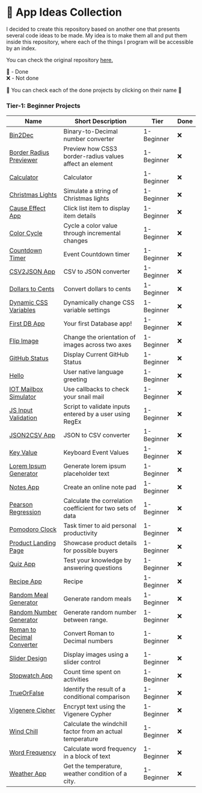 # 📒 App Ideas Collection
I decided to create this repository based on another one that presents several code ideas to be made. 
My idea is to make them all and put them inside this repository, where each of the things I program will be accessible by an index.

You can check the original repository <a href="https://github.com/florinpop17/app-ideas/blob/master/README.md">here.</a>

🌟 - Done<br>
❌ - Not done

🧠 You can check each of the done projects by clicking on their name 🧠

### Tier-1: Beginner Projects

| Name                                                                              | Short Description                                          | Tier       | Done       |
| --------------------------------------------------------------------------------- | ---------------------------------------------------------- | ---------- | ---------- |
| [Bin2Dec](./Projects/1-Beginner/Bin2Dec-App.md)                                   | Binary-to-Decimal number converter                         | 1-Beginner |❌|
| [Border Radius Previewer](./Projects/1-Beginner/Border-Radius-Previewer.md)       | Preview how CSS3 border-radius values affect an element    | 1-Beginner |❌|
| [Calculator](./Projects/1-Beginner/Calculator-App.md)                             | Calculator                                                 | 1-Beginner |❌|
| [Christmas Lights](./Projects/1-Beginner/Christmas-Lights-App.md)                 | Simulate a string of Christmas lights                      | 1-Beginner |❌|
| [Cause Effect App](./Projects/1-Beginner/Cause-Effect-App.md)                     | Click list item to display item details                    | 1-Beginner |❌|
| [Color Cycle](./Projects/1-Beginner/Color-Cycle-App.md)                           | Cycle a color value through incremental changes            | 1-Beginner |❌|
| [Countdown Timer](./Projects/1-Beginner/Countdown-Timer-App.md)                   | Event Countdown timer                                      | 1-Beginner |❌|
| [CSV2JSON App](./Projects/1-Beginner/CSV2JSON-App.md)                             | CSV to JSON converter                                      | 1-Beginner |❌|
| [Dollars to Cents](./Projects/1-Beginner/Dollars-To-Cents-App.md)                 | Convert dollars to cents                                   | 1-Beginner |❌|
| [Dynamic CSS Variables](./Projects/1-Beginner/Dynamic-CSSVar-app.md)              | Dynamically change CSS variable settings                   | 1-Beginner |❌|
| [First DB App](./Projects/1-Beginner/First-DB-App.md)                             | Your first Database app!                                   | 1-Beginner |❌|
| [Flip Image](./Projects/1-Beginner/Flip-Image-App.md)                             | Change the orientation of images across two axes           | 1-Beginner |❌|
| [GitHub Status](./Projects/1-Beginner/GitHub-Status-App.md)                       | Display Current GitHub Status                              | 1-Beginner |❌|
| [Hello](./Projects/1-Beginner/Hello-App.md)                                       | User native language greeting                              | 1-Beginner |❌|
| [IOT Mailbox Simulator](./Projects/1-Beginner/IOT-Mailbox-App.md)                 | Use callbacks to check your snail mail                     | 1-Beginner |❌|
| [JS Input Validation](./Projects/1-Beginner/Javascript-Validation-With-Regex.md)  | Script to validate inputs entered by a user using RegEx    | 1-Beginner |❌|
| [JSON2CSV App](./Projects/1-Beginner/JSON2CSV-App.md)                             | JSON to CSV converter                                      | 1-Beginner |❌|
| [Key Value](./Projects/1-Beginner/Key-Value-App.md)                               | Keyboard Event Values                                      | 1-Beginner |❌|
| [Lorem Ipsum Generator](./Projects/1-Beginner/Lorem-Ipsum-Generator.md)           | Generate lorem ipsum placeholder text                      | 1-Beginner |❌|
| [Notes App](./Projects/1-Beginner/Notes-App.md)                                   | Create an online note pad                                  | 1-Beginner |❌|
| [Pearson Regression](./Projects/1-Beginner/Pearson-Regression-App.md)             | Calculate the correlation coefficient for two sets of data | 1-Beginner |❌|
| [Pomodoro Clock](./Projects/1-Beginner/Pomodoro-Clock.md)                         | Task timer to aid personal productivity                    | 1-Beginner |❌|
| [Product Landing Page](./Projects/1-Beginner/Product-Landing-Page.md)             | Showcase product details for possible buyers               | 1-Beginner |❌|
| [Quiz App](./Projects/1-Beginner/Quiz-App.md)                                     | Test your knowledge by answering questions                 | 1-Beginner |❌|
| [Recipe App](./Projects/1-Beginner/Recipe-App.md)                                 | Recipe                                                     | 1-Beginner |❌|
| [Random Meal Generator](./Projects/1-Beginner/Random-Meal-Generator.md)           | Generate random meals                                      | 1-Beginner |❌|
| [Random Number Generator](./Projects/1-Beginner/Random-Number-Generator.md)       | Generate random number between range.                      | 1-Beginner |❌|
| [Roman to Decimal Converter](./Projects/1-Beginner/Roman-to-Decimal-Converter.md) | Convert Roman to Decimal numbers                           | 1-Beginner |❌|
| [Slider Design](./Projects/1-Beginner/Slider-Design.md)                           | Display images using a slider control                      | 1-Beginner |❌|
| [Stopwatch App](./Projects/1-Beginner/Stopwatch-App.md)                           | Count time spent on activities                             | 1-Beginner |❌|
| [TrueOrFalse](./Projects/1-Beginner/True-or-False-App.md)                         | Identify the result of a conditional comparison            | 1-Beginner |❌|
| [Vigenere Cipher](./Projects/1-Beginner/Vigenere-Cipher.md)                       | Encrypt text using the Vigenere Cypher                     | 1-Beginner |❌|
| [Wind Chill](./Projects/1-Beginner/Windchill-App.md)                              | Calculate the windchill factor from an actual temperature  | 1-Beginner |❌|
| [Word Frequency](./Projects/1-Beginner/Word-Frequency-App.md)                     | Calculate word frequency in a block of text                | 1-Beginner |❌|
| [Weather App](./Projects/1-Beginner/Weather-App.md)                               | Get the temperature, weather condition of a city.          | 1-Beginner |❌|
